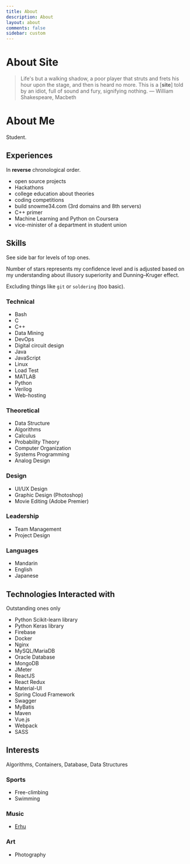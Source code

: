 ```yaml
---
title: About
description: About
layout: about
comments: false
sidebar: custom
---
```


# About Site

> Life's but a walking shadow, a poor player that struts and frets his hour upon the stage,
> and then is heard no more. This is a [**site**] told by an idiot, full of sound and fury,
> signifying nothing. ― William Shakespeare, Macbeth

# About Me

Student.

## Experiences

In **reverse** chronological order.

* open source projects
* Hackathons
* college education about theories
* coding competitions
* build snowme34.com (3rd domains and 8th servers)
* C++ primer
* Machine Learning and Python on Coursera
* vice-minister of a department in student union

## Skills

See side bar for levels of top ones.

Number of stars represents my confidence level and is adjusted based on
my understanding about illusory superiority and Dunning–Kruger effect.

Excluding things like `git` or `soldering` (too basic).

### Technical

* Bash
* C
* C++
* Data Mining
* DevOps
* Digital circuit design
* Java
* JavaScript
* Linux
* Load Test
* MATLAB
* Python
* Verilog
* Web-hosting

### Theoretical

* Data Structure
* Algorithms
* Calculus
* Probability Theory
* Computer Organization
* Systems Programming
* Analog Design

### Design

* UI/UX Design
* Graphic Design (Photoshop)
* Movie Editing (Adobe Premier)

### Leadership

* Team Management
* Project Design

### Languages

* Mandarin
* English
* Japanese

## Technologies Interacted with

Outstanding ones only

* Python Scikit-learn library
* Python Keras library
* Firebase
* Docker
* Nginx
* MySQL/MariaDB
* Oracle Database
* MongoDB
* JMeter
* ReactJS
* React Redux
* Material-UI
* Spring Cloud Framework
* Swagger
* MyBatis
* Maven
* Vue.js
* Webpack
* SASS

## Interests

Algorithms, Containers, Database, Data Structures

### Sports

* Free-climbing
* Swimming

### Music

* [Erhu](https://en.wikipedia.org/wiki/Erhu)

### Art

* Photography